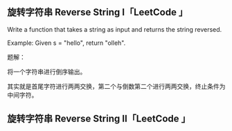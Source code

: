 ## 旋转字符串 Reverse String I「LeetCode 」

Write a function that takes a string as input and returns the string reversed.

Example:
Given s = "hello", return "olleh".

题解：

将一个字符串进行倒序输出。

其实就是首尾字符进行两两交换，第二个与倒数第二个进行两两交换，终止条件为中间字符。

## 旋转字符串 Reverse String II「LeetCode 」
